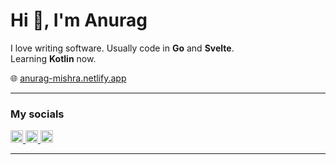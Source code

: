 # Hi 👋, I'm Anurag

I love writing software. Usually code in **Go** and **Svelte**.  
Learning **Kotlin** now.  

🌐 [anurag-mishra.netlify.app](https://anurag-mishra.netlify.app)

---

### My socials
<a href="https://discord.gg/nhzEgqwBwp" target="_blank">
  <img src="https://raw.githubusercontent.com/rahuldkjain/github-profile-readme-generator/master/src/images/icons/Social/discord.svg" alt="Discord" width="20" height="20" />
</a>
<a href="https://twitter.com/giuocopianosimp" target="_blank">
  <img src="https://raw.githubusercontent.com/rahuldkjain/github-profile-readme-generator/master/src/images/icons/Social/twitter.svg" alt="Twitter" width="20" height="20" />
</a>
<a href="https://www.youtube.com/@anuragmishrayt" target="_blank">
  <img src="https://raw.githubusercontent.com/rahuldkjain/github-profile-readme-generator/master/src/images/icons/Social/youtube.svg" alt="YouTube" width="20" height="20" />
</a>

---
